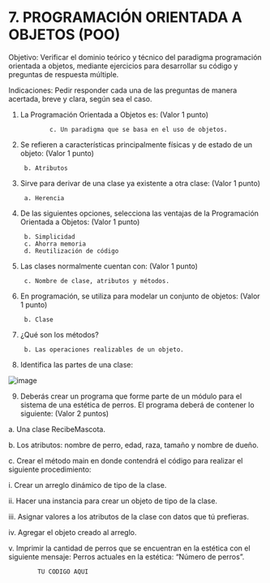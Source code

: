 # 7. PROGRAMACIÓN ORIENTADA A OBJETOS (POO)
Objetivo: Verificar el dominio teórico y técnico del paradigma programación orientada a
objetos, mediante ejercicios para desarrollar su código y preguntas de respuesta
múltiple.

Indicaciones: Pedir responder cada una de las preguntas de manera acertada, breve y
clara, según sea el caso.

1. La Programación Orientada a Objetos es: (Valor 1 punto)

               c. Un paradigma que se basa en el uso de objetos.
      
2. Se refieren a características principalmente físicas y de estado de un objeto: (Valor 1 punto)

       
        b. Atributos
        

3. Sirve para derivar de una clase ya existente a otra clase: (Valor 1 punto)

        a. Herencia
        
        
4. De las siguientes opciones, selecciona las ventajas de la Programación Orientada a Objetos: (Valor 1 punto)

        
        b. Simplicidad
        c. Ahorra memoria
        d. Reutilización de código
        
5. Las clases normalmente cuentan con: (Valor 1 punto)

        
        c. Nombre de clase, atributos y métodos.
        
6. En programación, se utiliza para modelar un conjunto de objetos: (Valor 1 punto)

        b. Clase
        
7. ¿Qué son los métodos?
        
        b. Las operaciones realizables de un objeto.
        
8. Identifica las partes de una clase:

![image](https://user-images.githubusercontent.com/104279939/188257765-3517c2a0-b0cc-4b14-9b6a-2a176abeac2a.png)

9. Deberás crear un programa que forme parte de un módulo para el sistema de una
estética de perros. El programa deberá de contener lo siguiente: (Valor 2 puntos)

a. Una clase RecibeMascota.

b. Los atributos: nombre de perro, edad, raza, tamaño y nombre de dueño.

c. Crear el método main en donde contendrá el código para realizar el
siguiente procedimiento:

  i. Crear un arreglo dinámico de tipo de la clase.
  
  ii. Hacer una instancia para crear un objeto de tipo de la clase.
  
  iii. Asignar valores a los atributos de la clase con datos que tú prefieras.
  
  iv. Agregar el objeto creado al arreglo.
  
  v. Imprimir la cantidad de perros que se encuentran en la estética con el
  siguiente mensaje: Perros actuales en la estética: “Número de
  perros”.

            TU CODIGO AQUI
